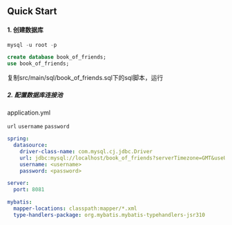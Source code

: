 ## Quick Start

#### 1. 创建数据库

```sql
mysql -u root -p

create database book_of_friends;
use book_of_friends;
```

复制src/main/sql/book_of_friends.sql下的sql脚本，运行

##### 2. 配置数据库连接池

application.yml

`url` `username` `password`

```yaml
spring:
  datasource:
    driver-class-name: com.mysql.cj.jdbc.Driver
    url: jdbc:mysql://localhost/book_of_friends?serverTimezone=GMT&useUnicode=true&characterEncoding=UTF-8&zeroDateTimeBehavior=convertToNull&useSSL=false
    username: <username>
    password: <password>

server:
  port: 8081

mybatis:
  mapper-locations: classpath:mapper/*.xml
  type-handlers-package: org.mybatis.mybatis-typehandlers-jsr310
```





